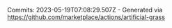 Commits: 2023-05-19T07:08:29.507Z - Generated via https://github.com/marketplace/actions/artificial-grass
<br>
